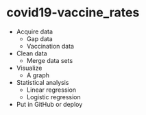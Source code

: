 # covid19-vaccine_rates

- Acquire data
    - Gap data
    - Vaccination data
- Clean data
    - Merge data sets 
- Visualize 
    - A graph 
- Statistical analysis
    - Linear regression
    - Logistic regression
- Put in GitHub or deploy
